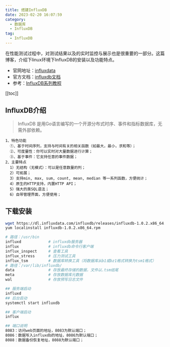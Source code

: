 ```yaml
---
title: 搭建InfluxDB
date: 2023-02-20 16:07:59
category: 
  - 数据库
  - InfluxDB
tag: 
  - InfluxDB
---
```




在性能测试过程中，对测试结果以及的实时监控与展示也是很重要的一部分。这篇博客，介绍下linux环境下InfluxDB的安装以及功能特点。
- 官网地址：[influxdata](https://www.influxdata.com/)
- 官方文档：[influxdb文档](https://docs.influxdata.com/influxdb/v1.6/)
- 参考：[InfluxDB系列教程](https://www.linuxdaxue.com/series/influxdb-series/)

<!-- more -->
[[toc]]
## InfluxDB介绍
> InfluxDB 是用Go语言编写的一个开源分布式时序、事件和指标数据库，无需外部依赖。

```text
1、特色功能
  ①、基于时间序列，支持与时间有关的相关函数（如最大，最小，求和等）；
  ②、可度量性：你可以实时对大量数据进行计算；
  ③、基于事件：它支持任意的事件数据；
2、主要特点
  1）无结构（无模式）：可以是任意数量的列；
  2）可拓展；
  3）支持min, max, sum, count, mean, median 等一系列函数，方便统计；
  4）原生的HTTP支持，内置HTTP API；
  5）强大的类SQL语法；
  6）自带管理界面，方便使用；
```

## 下载安装
```bash
wget https://dl.influxdata.com/influxdb/releases/influxdb-1.0.2.x86_64.rpm
yum localinstall influxdb-1.0.2.x86_64.rpm

# 路径：/usr/bin
influxd            # influxdb服务器
influx             # influxdb命令行客户端
influx_inspect     # 查看工具
influx_stress      # 压力测试工具
influx_tsm         # 数据库转换工具（将数据库从b1或bz1格式转换为tsm1格式）
# 路径：/var/lib/influxdb/
data               # 存放最终存储的数据，文件以.tsm结尾
meta               # 存放数据库元数据
wal                # 存放预写日志文件

## 服务端启动
influxd
## 后台启动
systemctl start influxdb

## 客户端启动
influx

## 端口说明
8083：访问web页面的地址，8083为默认端口；
8086：数据写入influxdb的地址，8086为默认端口；
8088：数据备份恢复地址，8088为默认端口；
```
 